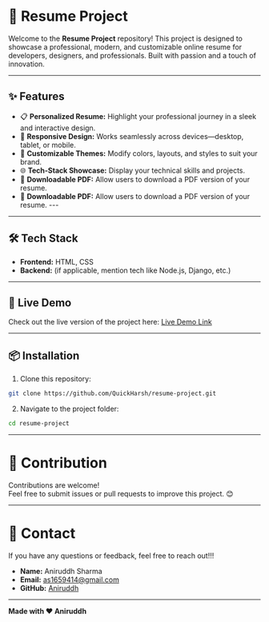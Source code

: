 # 🌟 Resume Project

Welcome to the **Resume Project** repository! This project is designed to showcase a professional, modern, and customizable online resume for developers, designers, and professionals. Built with passion and a touch of innovation. 

---

## ✨ Features

- 📋 **Personalized Resume:** Highlight your professional journey in a sleek and interactive design.  
- 🚀 **Responsive Design:** Works seamlessly across devices—desktop, tablet, or mobile.  
- 🎨 **Customizable Themes:** Modify colors, layouts, and styles to suit your brand.  
- 🌐 **Tech-Stack Showcase:** Display your technical skills and projects.  
- 💼 **Downloadable PDF:** Allow users to download a PDF version of your resume.  
- 💼 **Downloadable PDF:** Allow users to download a PDF version of your resume.  ---

---

## 🛠️ Tech Stack

- **Frontend:** HTML, CSS  
- **Backend:** (if applicable, mention tech like Node.js, Django, etc.)  

---

## 🚀 Live Demo

Check out the live version of the project here: [Live Demo Link](https://quickharsh.github.io/resume-project/)

---

## 📦 Installation

1. Clone this repository:  
```bash
git clone https://github.com/QuickHarsh/resume-project.git
```
2. Navigate to the project folder:  
```bash
cd resume-project
```
---

# 🌟 Contribution

Contributions are welcome!  
Feel free to submit issues or pull requests to improve this project. 😊

---

# 📧 Contact

If you have any questions or feedback, feel free to reach out!!! 

- **Name:** Aniruddh Sharma
- **Email:** as1659414@gmail.com
- **GitHub:** [Aniruddh](https://github.com/Aniruddh-14)


---

**Made with ❤️ Aniruddh**  
